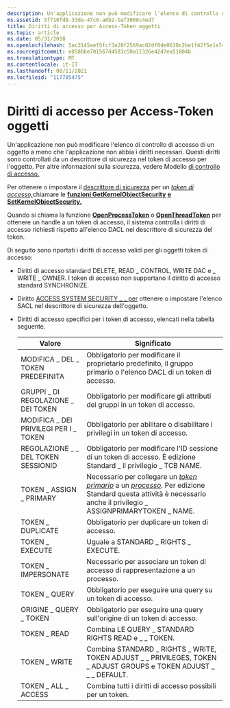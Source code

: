 ```yaml
---
description: Un'applicazione non può modificare l'elenco di controllo di accesso di un oggetto a meno che l'applicazione non abbia i diritti necessari.
ms.assetid: 5f710fd8-33de-47c0-a8b2-baf3008c4ed7
title: Diritti di accesso per Access-Token oggetti
ms.topic: article
ms.date: 05/31/2018
ms.openlocfilehash: 5ac3145aef5fcf3a20f2569ac02df0de0638c2be1f42f5e1a74785d8ae1aedb3
ms.sourcegitcommit: e858bbe701567d4583c50a11326e42d7ea51804b
ms.translationtype: MT
ms.contentlocale: it-IT
ms.lasthandoff: 08/11/2021
ms.locfileid: "117785475"
---
```

# <a name="access-rights-for-access-token-objects"></a>Diritti di accesso per Access-Token oggetti

Un'applicazione non può modificare l'elenco di controllo di accesso di un oggetto a meno che l'applicazione non abbia i diritti necessari. Questi diritti sono controllati da un descrittore di sicurezza nel token di accesso per l'oggetto. Per altre informazioni sulla sicurezza, vedere Modello [di controllo di accesso.](access-control-model.md)

Per ottenere o impostare il [descrittore di sicurezza](security-descriptors.md) per un [*token di accesso,*](/windows/desktop/SecGloss/a-gly)chiamare le [**funzioni GetKernelObjectSecurity**](/windows/win32/api/securitybaseapi/nf-securitybaseapi-getkernelobjectsecurity) [**e SetKernelObjectSecurity.**](/windows/win32/api/securitybaseapi/nf-securitybaseapi-setkernelobjectsecurity)

Quando si chiama la funzione [**OpenProcessToken**](/windows/win32/api/processthreadsapi/nf-processthreadsapi-openprocesstoken) o [**OpenThreadToken**](/windows/win32/api/processthreadsapi/nf-processthreadsapi-openthreadtoken) per ottenere un [](access-rights-and-access-masks.md) handle a un token di accesso, il sistema controlla i diritti di accesso richiesti rispetto all'elenco DACL nel descrittore di sicurezza del token.

Di seguito sono riportati i diritti di accesso validi per gli oggetti token di accesso:

-   Diritti di accesso standard DELETE, READ \_ CONTROL, WRITE DAC e \_ WRITE \_ [](standard-access-rights.md)OWNER. I token di accesso non supportano il diritto di accesso standard SYNCHRONIZE.
-   Diritto [ACCESS SYSTEM SECURITY \_ \_ per](sacl-access-right.md) ottenere o impostare l'elenco SACL nel descrittore di sicurezza dell'oggetto.
-   Diritti di accesso specifici per i token di accesso, elencati nella tabella seguente.

    | Valore                     | Significato                                                                                                                                                                                                                                                                           |
    |---------------------------|-----------------------------------------------------------------------------------------------------------------------------------------------------------------------------------------------------------------------------------------------------------------------------------|
    | MODIFICA \_ DEL \_ TOKEN PREDEFINITA    | Obbligatorio per modificare il proprietario predefinito, il gruppo primario o l'elenco DACL di un token di accesso.                                                                                                                                                                                                  |
    | GRUPPI \_ DI REGOLAZIONE \_ DEI TOKEN     | Obbligatorio per modificare gli attributi dei gruppi in un token di accesso.                                                                                                                                                                                                               |
    | MODIFICA \_ DEI PRIVILEGI PER I \_ TOKEN | Obbligatorio per abilitare o disabilitare i privilegi in un token di accesso.                                                                                                                                                                                                                  |
    | REGOLAZIONE \_ \_ DEL TOKEN SESSIONID  | Obbligatorio per modificare l'ID sessione di un token di accesso. È edizione Standard \_ il privilegio \_ TCB NAME.                                                                                                                                                                                    |
    | TOKEN \_ ASSIGN \_ PRIMARY    | Necessario per collegare un [*token primario*](/windows/desktop/SecGloss/p-gly) a un [*processo*](/windows/desktop/SecGloss/p-gly). Per edizione Standard questa attività è necessario anche il privilegio \_ ASSIGNPRIMARYTOKEN \_ NAME. |
    | TOKEN \_ DUPLICATE          | Obbligatorio per duplicare un token di accesso.                                                                                                                                                                                                                                            |
    | TOKEN \_ EXECUTE            | Uguale a STANDARD \_ RIGHTS \_ EXECUTE.                                                                                                                                                                                                                                                |
    | TOKEN \_ IMPERSONATE        | Necessario per associare un token di accesso di rappresentazione a un processo.                                                                                                                                                                                                                    |
    | TOKEN \_ QUERY              | Obbligatorio per eseguire una query su un token di accesso.                                                                                                                                                                                                                                                |
    | ORIGINE \_ QUERY \_ TOKEN      | Obbligatorio per eseguire una query sull'origine di un token di accesso.                                                                                                                                                                                                                                  |
    | TOKEN \_ READ               | Combina LE QUERY \_ STANDARD RIGHTS READ e \_ \_ TOKEN.                                                                                                                                                                                                                                 |
    | TOKEN \_ WRITE              | Combina STANDARD \_ RIGHTS \_ WRITE, TOKEN ADJUST \_ \_ PRIVILEGES, TOKEN \_ ADJUST GROUPS e TOKEN ADJUST \_ \_ \_ DEFAULT.                                                                                                                                                                   |
    | TOKEN \_ ALL \_ ACCESS        | Combina tutti i diritti di accesso possibili per un token.                                                                                                                                                                                                                                  |

    

     

 

 
